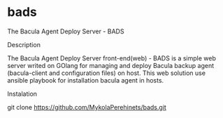 # bads
The Bacula Agent Deploy Server - BADS

Description

The Bacula Agent Deploy Server front-end(web) - BADS is a simple web server writed on GOlang for managing and deploy Bacula backup agent (bacula-client and configuration files) on host.
This web solution use ansible playbook for installation bacula agent in hosts.

Instalation

git clone https://github.com/MykolaPerehinets/bads.git

